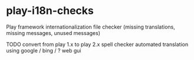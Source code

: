 play-i18n-checks
================

Play framework internationalization file checker (missing translations, missing messages, unused messages)

TODO
convert from play 1.x to play 2.x
spell checker
automated translation using google / bing / ?
web gui
